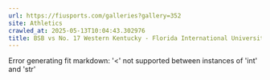 ```yaml
---
url: https://fiusports.com/galleries?gallery=352
site: Athletics
crawled_at: 2025-05-13T10:04:43.302976
title: BSB vs No. 17 Western Kentucky - Florida International University
---
```


Error generating fit markdown: '<' not supported between instances of 'int' and 'str'